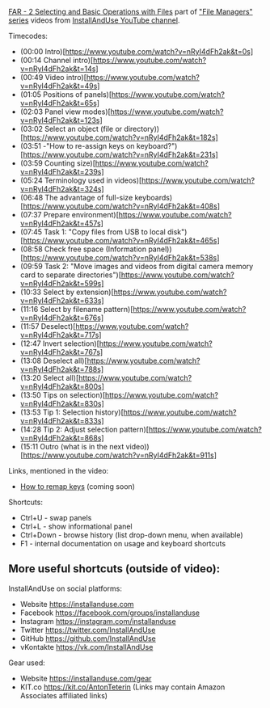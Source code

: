 [FAR - 2 Selecting and Basic Operations with Files](https://youtu.be/nRyI4dFh2ak)
part of ["File Managers" series](https://geni.us/gJnNca) videos
from [InstallAndUse YouTube channel](https://geni.us/WvxAdmi).

Timecodes:
- (00:00​ Intro)[https://www.youtube.com/watch?v=nRyI4dFh2ak&t=0s]
- (00:14​ Channel intro)[https://www.youtube.com/watch?v=nRyI4dFh2ak&t=14s]
- (00:49​ Video intro)[https://www.youtube.com/watch?v=nRyI4dFh2ak&t=49s]
- (01:05​ Positions of panels)[https://www.youtube.com/watch?v=nRyI4dFh2ak&t=65s]
- (02:03​ Panel view modes)[https://www.youtube.com/watch?v=nRyI4dFh2ak&t=123s]
- (03:02​ Select an object (file or directory))[https://www.youtube.com/watch?v=nRyI4dFh2ak&t=182s]
- (03:51​ -"How to re-assign keys on keyboard?")[https://www.youtube.com/watch?v=nRyI4dFh2ak&t=231s]
- (03:59​ Counting size)[https://www.youtube.com/watch?v=nRyI4dFh2ak&t=239s]
- (05:24​ Terminology used in videos)[https://www.youtube.com/watch?v=nRyI4dFh2ak&t=324s]
- (06:48​ The advantage of full-size keyboards)[https://www.youtube.com/watch?v=nRyI4dFh2ak&t=408s]
- (07:37​ Prepare environment)[https://www.youtube.com/watch?v=nRyI4dFh2ak&t=457s]
- (07:45​ Task 1: "Copy files from USB to local disk")[https://www.youtube.com/watch?v=nRyI4dFh2ak&t=465s]
- (08:58​ Check free space (Information panel))[https://www.youtube.com/watch?v=nRyI4dFh2ak&t=538s]
- (09:59​ Task 2: "Move images and videos from digital camera memory card to separate directories")[https://www.youtube.com/watch?v=nRyI4dFh2ak&t=599s]
- (10:33​ Select by extension)[https://www.youtube.com/watch?v=nRyI4dFh2ak&t=633s]
- (11:16​ Select by filename pattern)[https://www.youtube.com/watch?v=nRyI4dFh2ak&t=676s]
- (11:57​ Deselect)[https://www.youtube.com/watch?v=nRyI4dFh2ak&t=717s]
- (12:47​ Invert selection)[https://www.youtube.com/watch?v=nRyI4dFh2ak&t=767s]
- (13:08​ Deselect all)[https://www.youtube.com/watch?v=nRyI4dFh2ak&t=788s]
- (13:20​ Select all)[https://www.youtube.com/watch?v=nRyI4dFh2ak&t=800s]
- (13:50​ Tips on selection)[https://www.youtube.com/watch?v=nRyI4dFh2ak&t=830s]
- (13:53​ Tip 1: Selection history)[https://www.youtube.com/watch?v=nRyI4dFh2ak&t=833s]
- (14:28​ Tip 2: Adjust selection pattern)[https://www.youtube.com/watch?v=nRyI4dFh2ak&t=868s]
- (15:11​ Outro (what is in the next video))[https://www.youtube.com/watch?v=nRyI4dFh2ak&t=911s]

Links, mentioned in the video:
- [How to remap keys](https://InstallAndUse.com) (coming soon)

Shortcuts:
- Ctrl+U - swap panels
- Ctrl+L - show informational panel
- Ctrl+Down - browse history (list drop-down menu, when available)
- F1 - internal documentation on usage and keyboard shortcuts



More useful shortcuts (outside of video):
-


InstallAndUse on social platforms:
- Website https://installanduse.com
- Facebook https://facebook.com/groups/installanduse
- Instagram https://instagram.com/installanduse
- Twitter https://twitter.com/InstallAndUse
- GitHub https://github.com/InstallAndUse
- vKontakte https://vk.com/InstallAndUse

Gear used:
- Website https://installanduse.com/gear
- KIT.co https://kit.co/AntonTeterin (Links may contain Amazon Associates affiliated links)
